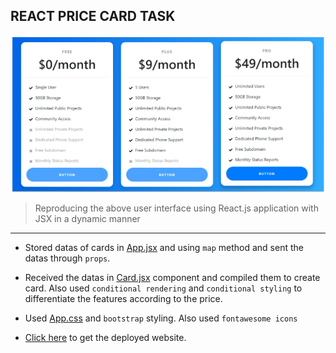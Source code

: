 ## REACT PRICE CARD TASK

![alt text](image.png)

> Reproducing the above user interface using React.js application with JSX in a dynamic manner


---

- Stored datas of cards in [App.jsx](./src/App.jsx) and using `map` method and sent the datas through `props`. 

- Received the datas in [Card.jsx](./src/components/Card.jsx) component and compiled them to create card. Also used `conditional rendering` and `conditional styling` to differentiate the features according to the price.

- Used [App.css](./src/App.css) and `bootstrap` styling. Also used `fontawesome icons`

- [Click here](https://price-card-task-chella.netlify.app) to get the deployed website.